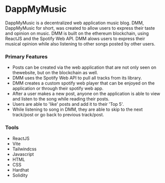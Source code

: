 # DappMyMusic
DappMyMusic is a decentralized web application music blog. DMM, DappMyMusic for short, was created to allow users to express their taste and opinion on music. 
DMM is built on the ethereum blockchain, using ReactJS and the Spotify Web API. DMM alows users to express their musical opinion while also listening to other
songs posted by other users.

### Primary Features
- Posts can be created via the web application that are not only seen on thewebsite, but on the blockchain as well.
- DMM uses the Spotify Web API to pull all tracks from its library.
- DMM creates a custom spotify web player that can be enjoyed on the application or through their spotify web app.
- After a user makes a new post, anyone on the application is able to view and listen to the song while reading their posts.
- Users are able to 'like' posts and add it to their 'Top 5'.
- While listening to song in DMM, they are able to skip to the next track/post or go back to previous track/post.

### Tools
+ ReactJS
+ Vite
+ Tailwindcss
+ Javascript
+ HTML
+ CSS
+ Hardhat
+ Solidity
